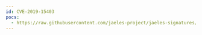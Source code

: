```yaml
---
id: CVE-2019-15403
pocs:
  - https://raw.githubusercontent.com/jaeles-project/jaeles-signatures/master/cves/grafana-api-improper-authorization-cve-2019-15043.yaml
---
```

